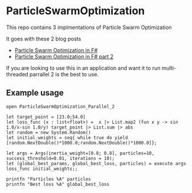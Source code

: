 # ParticleSwarmOptimization

This repo contains 3 implmentations of Particle Swarm Optimization

It goes with these 2 blog posts 
- [Particle Swarm Optimization in F#](http://www.danielslater.net/2015/05/particle-swarm-optimization-in-f.html)
- [Particle Swarm Optimization in F# part 2](http://www.danielslater.net/2015/05/particle-swarm-optimization-in-f-part-2.html)

If you are looking to use this in an application and want it to run multi-threaded parrallel 2 is the best to use.

## Example usage
```
open ParticleSwarmOptimization_Parallel_2

let target_point = [23.0;54.0]
let loss_func (x : list<float>) =  x |> List.map2 (fun x y -> sin 1.0/x-sin 1.0/y) target_point |> List.sum |> abs
let random = new System.Random()
let initial_weights = seq{ while true do yield [random.NextDouble()*1000.0;random.NextDouble()*1000.0]};

let args = Args(inertia_weight=[0.8; 0.8], particles=10, success_threshold=0.01, iterations = 10);
let (global_best_params, global_best_loss, particles) = execute args loss_func initial_weights;;

printfn "Particles %A" particles
printfn "Best loss %A" global_best_loss
```

